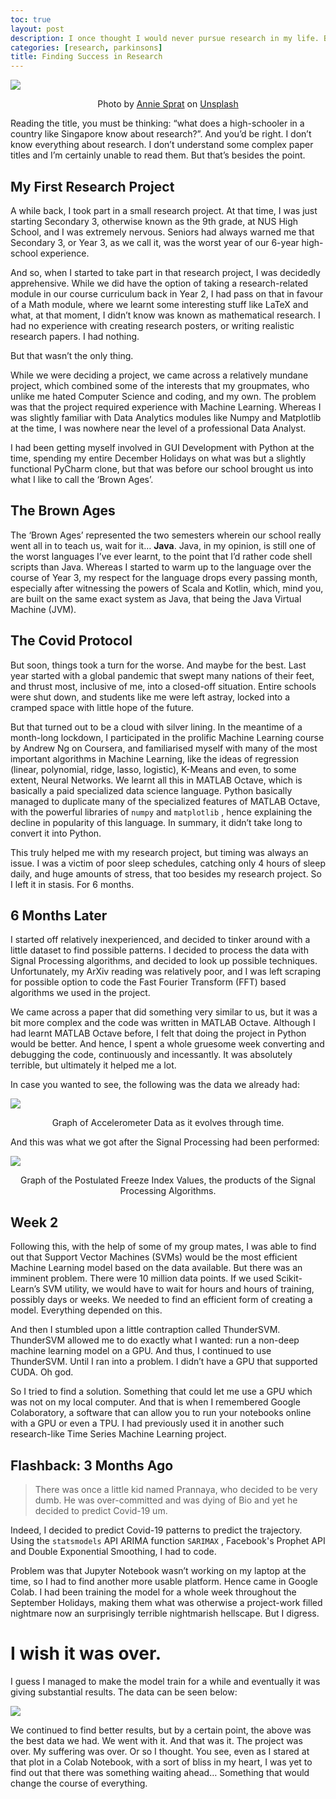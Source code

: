 ```yaml
---
toc: true
layout: post
description: I once thought I would never pursue research in my life. But times have changed, and so have I.
categories: [research, parkinsons]
title: Finding Success in Research
---
```


![](https://miro.medium.com/max/875/1*AwEWQ9jU9IIIad0QIGGl4g.jpeg)
<p align="center">Photo by <a href="https://unsplash.com/@anniespratt">Annie Sprat</a> on <a href="https://unsplash.com/">Unsplash</a></p>

Reading the title, you must be thinking: “what does a high-schooler in a country like Singapore know about research?”. And you’d be right. I don’t know everything about research. I don’t understand some complex paper titles and I’m certainly unable to read them. But that’s besides the point.

## My First Research Project

A while back, I took part in a small research project. At that time, I was just starting Secondary 3, otherwise known as the 9th grade, at NUS High School, and I was extremely nervous. Seniors had always warned me that Secondary 3, or Year 3, as we call it, was the worst year of our 6-year high-school experience.

And so, when I started to take part in that research project, I was decidedly apprehensive. While we did have the option of taking a research-related module in our course curriculum back in Year 2, I had pass on that in favour of a Math module, where we learnt some interesting stuff like LaTeX and what, at that moment, I didn’t know was known as mathematical research. I had no experience with creating research posters, or writing realistic research papers. I had nothing.

But that wasn’t the only thing.

While we were deciding a project, we came across a relatively mundane project, which combined some of the interests that my groupmates, who unlike me hated Computer Science and coding, and my own. The problem was that the project required experience with Machine Learning. Whereas I was slightly familiar with Data Analytics modules like Numpy and Matplotlib at the time, I was nowhere near the level of a professional Data Analyst.

I had been getting myself involved in GUI Development with Python at the time, spending my entire December Holidays on what was but a slightly functional PyCharm clone, but that was before our school brought us into what I like to call the ‘Brown Ages’.

## The Brown Ages

The ‘Brown Ages’ represented the two semesters wherein our school really went all in to teach us, wait for it… **Java**. Java, in my opinion, is still one of the worst languages I’ve ever learnt, to the point that I’d rather code shell scripts than Java. Whereas I started to warm up to the language over the course of Year 3, my respect for the language drops every passing month, especially after witnessing the powers of Scala and Kotlin, which, mind you, are built on the same exact system as Java, that being the Java Virtual Machine (JVM).

## The Covid Protocol

But soon, things took a turn for the worse. And maybe for the best. Last year started with a global pandemic that swept many nations of their feet, and thrust most, inclusive of me, into a closed-off situation. Entire schools were shut down, and students like me were left astray, locked into a cramped space with little hope of the future.

But that turned out to be a cloud with silver lining. In the meantime of a month-long lockdown, I participated in the prolific Machine Learning course by Andrew Ng on Coursera, and familiarised myself with many of the most important algorithms in Machine Learning, like the ideas of regression (linear, polynomial, ridge, lasso, logistic), K-Means and even, to some extent, Neural Networks. We learnt all this in MATLAB Octave, which is basically a paid specialized data science language. Python basically managed to duplicate many of the specialized features of MATLAB Octave, with the powerful libraries of `numpy` and `matplotlib` , hence explaining the decline in popularity of this language. In summary, it didn’t take long to convert it into Python.

This truly helped me with my research project, but timing was always an issue. I was a victim of poor sleep schedules, catching only 4 hours of sleep daily, and huge amounts of stress, that too besides my research project. So I left it in stasis. For 6 months.

## 6 Months Later

I started off relatively inexperienced, and decided to tinker around with a little dataset to find possible patterns. I decided to process the data with Signal Processing algorithms, and decided to look up possible techniques. Unfortunately, my ArXiv reading was relatively poor, and I was left scraping for possible option to code the Fast Fourier Transform (FFT) based algorithms we used in the project.

We came across a paper that did something very similar to us, but it was a bit more complex and the code was written in MATLAB Octave. Although I had learnt MATLAB Octave before, I felt that doing the project in Python would be better. And hence, I spent a whole gruesome week converting and debugging the code, continuously and incessantly. It was absolutely terrible, but ultimately it helped me a lot.

In case you wanted to see, the following was the data we already had:

![](https://miro.medium.com/max/875/1*nakcqxgmE2jn_vZQtB-WnA.png)
<p align="center">Graph of Accelerometer Data as it evolves through time.</p>

And this was what we got after the Signal Processing had been performed:

![](https://miro.medium.com/max/875/1*grxzEFSOBFSIZWELPyJCpA.png)
<p align="center">Graph of the Postulated Freeze Index Values, the products of the Signal Processing Algorithms.</p>

## Week 2
Following this, with the help of some of my group mates, I was able to find out that Support Vector Machines (SVMs) would be the most efficient Machine Learning model based on the data available. But there was an imminent problem. There were 10 million data points. If we used Scikit-Learn’s SVM utility, we would have to wait for hours and hours of training, possibly days or weeks. We needed to find an efficient form of creating a model. Everything depended on this.

And then I stumbled upon a little contraption called ThunderSVM. ThunderSVM allowed me to do exactly what I wanted: run a non-deep machine learning model on a GPU. And thus, I continued to use ThunderSVM. Until I ran into a problem. I didn’t have a GPU that supported CUDA. Oh god.

So I tried to find a solution. Something that could let me use a GPU which was not on my local computer. And that is when I remembered Google Colaboratory, a software that can allow you to run your notebooks online with a GPU or even a TPU. I had previously used it in another such research-like Time Series Machine Learning project.

## Flashback: 3 Months Ago

> There was once a little kid named Prannaya, who decided to be very dumb. He was over-committed and was dying of Bio and yet he decided to predict Covid-19 um.

Indeed, I decided to predict Covid-19 patterns to predict the trajectory. Using the `statsmodels` API ARIMA function `SARIMAX` , Facebook's Prophet API and Double Exponential Smoothing, I had to code.

Problem was that Jupyter Notebook wasn’t working on my laptop at the time, so I had to find another more usable platform. Hence came in Google Colab. I had been training the model for a whole week throughout the September Holidays, making them what was otherwise a project-work filled nightmare now an surprisingly terrible nightmarish hellscape. But I digress.

# I wish it was over.

I guess I managed to make the model train for a while and eventually it was giving substantial results. The data can be seen below:

![](https://miro.medium.com/max/534/1*hBkeNPmVeIuNq373Tk6ITA.png)

We continued to find better results, but by a certain point, the above was the best data we had. We went with it. And that was it. The project was over. My suffering was over. Or so I thought. You see, even as I stared at that plot in a Colab Notebook, with a sort of bliss in my heart, I was yet to find out that there was something waiting ahead… Something that would change the course of everything.